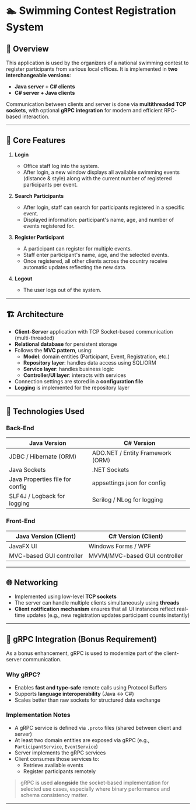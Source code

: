# 🏊 Swimming Contest Registration System

## 📘 Overview

This application is used by the organizers of a national swimming contest to register participants from various local offices. It is implemented in **two interchangeable versions**:

- **Java server + C# clients**
- **C# server + Java clients**

Communication between clients and server is done via **multithreaded TCP sockets**, with optional **gRPC integration** for modern and efficient RPC-based interaction.

---

## 🎯 Core Features

1. **Login**
   - Office staff log into the system.
   - After login, a new window displays all available swimming events (distance & style) along with the current number of registered participants per event.

2. **Search Participants**
   - After login, staff can search for participants registered in a specific event.
   - Displayed information: participant's name, age, and number of events registered for.

3. **Register Participant**
   - A participant can register for multiple events.
   - Staff enter participant's name, age, and the selected events.
   - Once registered, all other clients across the country receive automatic updates reflecting the new data.

4. **Logout**
   - The user logs out of the system.

---

## 🏗️ Architecture

- **Client-Server** application with TCP Socket-based communication (multi-threaded)
- **Relational database** for persistent storage
- Follows the **MVC pattern**, using:
  - **Model**: domain entities (Participant, Event, Registration, etc.)
  - **Repository layer**: handles data access using SQL/ORM
  - **Service layer**: handles business logic
  - **Controller/UI layer**: interacts with services
- Connection settings are stored in a **configuration file**
- **Logging** is implemented for the repository layer

---

## 🔧 Technologies Used

### Back-End

| Java Version                         | C# Version                          |
|-------------------------------------|-------------------------------------|
| JDBC / Hibernate (ORM)              | ADO.NET / Entity Framework (ORM)    |
| Java Sockets                         | .NET Sockets                        |
| Java Properties file for config     | appsettings.json for config         |
| SLF4J / Logback for logging         | Serilog / NLog for logging          |

### Front-End

| Java Version (Client)               | C# Version (Client)                 |
|-------------------------------------|-------------------------------------|
| JavaFX UI                           | Windows Forms / WPF                 |
| MVC-based GUI controller            | MVVM/MVC-based GUI controller       |

---

## 🌐 Networking

- Implemented using low-level **TCP sockets**
- The server can handle multiple clients simultaneously using **threads**
- **Client notification mechanism** ensures that all UI instances reflect real-time updates (e.g., new registration updates participant counts instantly)

---

## 🔄 gRPC Integration (Bonus Requirement)

As a bonus enhancement, gRPC is used to modernize part of the client-server communication.

### Why gRPC?

- Enables **fast and type-safe** remote calls using Protocol Buffers
- Supports **language interoperability** (Java ↔ C#)
- Scales better than raw sockets for structured data exchange

### Implementation Notes

- A gRPC service is defined via `.proto` files (shared between client and server)
- At least two domain entities are exposed via gRPC (e.g., `ParticipantService`, `EventService`)
- Server implements the gRPC services
- Client consumes those services to:
  - Retrieve available events
  - Register participants remotely

> gRPC is used **alongside** the socket-based implementation for selected use cases, especially where binary performance and schema consistency matter.

---


